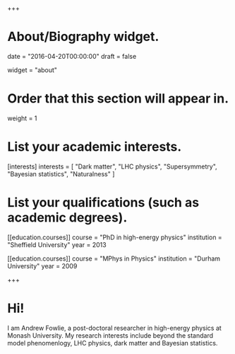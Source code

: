 +++
# About/Biography widget.

date = "2016-04-20T00:00:00"
draft = false

widget = "about"

# Order that this section will appear in.
weight = 1

# List your academic interests.
[interests]
  interests = [
    "Dark matter",
    "LHC physics",
    "Supersymmetry",
    "Bayesian statistics",
    "Naturalness"
  ]

# List your qualifications (such as academic degrees).
[[education.courses]]
  course = "PhD in high-energy physics"
  institution = "Sheffield University"
  year = 2013

[[education.courses]]
  course = "MPhys in Physics"
  institution = "Durham University"
  year = 2009
 
+++

# Hi!

I am Andrew Fowlie, a post-doctoral researcher in high-energy physics at Monash University. My research interests include beyond the standard model phenomenlogy, LHC physics, dark matter and Bayesian statistics. 
